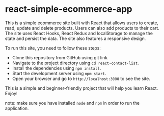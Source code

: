 # react-simple-ecommerce-app

This is a simple ecommerce site built with React that allows users to create, read, update and delete products. Users can also add products to their cart. The site uses React Hooks, React Redux and localStorage to manage the state and persist the data. The site also features a responsive design.

To run this site, you need to follow these steps:

- Clone this repository from GitHub using git link.
- Navigate to the project directory using `cd react-contact-list`.
- Install the dependencies using `npm install`.
- Start the development server using `npm start`.
- Open your browser and go to `http://localhost:3000` to see the site.

This is a simple and beginner-friendly project that will help you learn React. Enjoy!

note: make sure you have installed `node` and `npm` in order to run the application.

